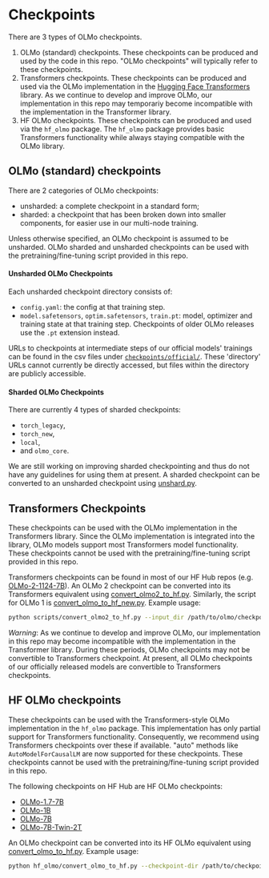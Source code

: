 Checkpoints
===

There are 3 types of OLMo checkpoints.

1. OLMo (standard) checkpoints. These checkpoints can be produced and used by the code in this repo. "OLMo checkpoints" will typically refer to these checkpoints.
2. Transformers checkpoints. These checkpoints can be produced and used via the OLMo implementation in the [Hugging Face Transformers](https://huggingface.co/docs/transformers/index) library. As we continue to develop and improve OLMo, our implementation in this repo may temporariy become incompatible with the implementation in the Transformer library.
3. HF OLMo checkpoints. These checkpoints can be produced and used via the `hf_olmo` package. The `hf_olmo` package provides basic Transformers functionality while always staying compatible with the OLMo library.

OLMo (standard) checkpoints
---

There are 2 categories of OLMo checkpoints:
- unsharded: a complete checkpoint in a standard form;
- sharded: a checkpoint that has been broken down into smaller components, for easier use in our multi-node training.

Unless otherwise specified, an OLMo checkpoint is assumed to be unsharded. OLMo sharded and unsharded checkpoints can be used with the pretraining/fine-tuning script provided in this repo.

#### Unsharded OLMo Checkpoints

Each unsharded checkpoint directory consists of:

- `config.yaml`: the config at that training step.
- `model.safetensors`, `optim.safetensors`, `train.pt`: model, optimizer and training state at that training step. Checkpoints of older OLMo releases use the `.pt` extension instead.

URLs to checkpoints at intermediate steps of our official models' trainings can be found in the csv files under [`checkpoints/official/`](https://github.com/allenai/OLMo/blob/main/checkpoints/official). These 'directory' URLs cannot currently be directly accessed, but files within the directory are publicly accessible.

#### Sharded OLMo Checkpoints

There are currently 4 types of sharded checkpoints:
- `torch_legacy`,
- `torch_new`,
- `local`,
- and `olmo_core`.

We are still working on improving sharded checkpointing and thus do not have any guidelines for using them at present. A sharded checkpoint can be converted to an unsharded checkpoint using [unshard.py](https://github.com/allenai/OLMo/blob/main/scripts/unshard.py).

Transformers Checkpoints
---

These checkpoints can be used with the OLMo implementation in the Transformers library. Since the OLMo implementation is integrated into the library, OLMo models support most Transformers model functionality. These checkpoints cannot be used with the pretraining/fine-tuning script provided in this repo.

Transformers checkpoints can be found in most of our HF Hub repos (e.g. [OLMo-2-1124-7B](https://huggingface.co/allenai/OLMo-2-1124-7B)). An OLMo 2 checkpoint can be converted into its Transformers equivalent using [convert_olmo2_to_hf.py](https://github.com/allenai/OLMo/blob/main/scripts/convert_olmo2_to_hf.py). Similarly, the script for OLMo 1 is [convert_olmo_to_hf_new.py](https://github.com/allenai/OLMo/blob/main/scripts/convert_olmo_to_hf_new.py). Example usage:

```bash
python scripts/convert_olmo2_to_hf.py --input_dir /path/to/olmo/checkpoint --output_dir /path/to/hf/checkpoint/ --tokenizer_json_path tokenizers/allenai_gpt-neox-olmo-dolma-v1_5.json
```

*Warning*: As we continue to develop and improve OLMo, our implementation in this repo may become incompatible with the implementation in the Transformer library. During these periods, OLMo checkpoints may not be convertible to Transformers checkpoint. At present, all OLMo checkpoints of our officially released models are convertible to Transformers checkpoints.

HF OLMo checkpoints
---

These checkpoints can be used with the Transformers-style OLMo implementation in the `hf_olmo` package. This implementation has only partial support for Transformers functionality. Consequently, we recommend using Transformers checkpoints over these if available.
"auto" methods like `AutoModelForCausalLM` are now supported for these checkpoints.
These checkpoints cannot be used with the pretraining/fine-tuning script provided in this repo.

The following checkpoints on HF Hub are HF OLMo checkpoints:
- [OLMo-1.7-7B](https://huggingface.co/allenai/OLMo-1.7-7B)
- [OLMo-1B](https://huggingface.co/allenai/OLMo-1B)
- [OLMo-7B](https://huggingface.co/allenai/OLMo-7B)
- [OLMo-7B-Twin-2T](https://huggingface.co/allenai/OLMo-7B-Twin-2T)

An OLMo checkpoint can be converted into its HF OLMo equivalent using [convert_olmo_to_hf.py](https://github.com/allenai/OLMo/blob/main/hf_olmo/convert_olmo_to_hf.py). Example usage:

```bash
python hf_olmo/convert_olmo_to_hf.py --checkpoint-dir /path/to/checkpoint
```
